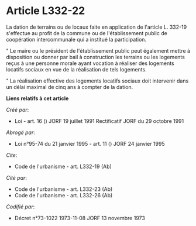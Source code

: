 # Article L332-22

La dation de terrains ou de locaux faite en application de l'article L. 332-19 s'effectue au profit de la commune ou de
l'établissement public de coopération intercommunale qui a institué la participation.

" Le maire ou le président de l'établissement public peut également mettre à disposition ou donner par bail à construction
les terrains ou les logements reçus à une personne morale ayant vocation à réaliser des logements locatifs sociaux en vue de
la réalisation de tels logements.

" La réalisation effective des logements locatifs sociaux doit intervenir dans un délai maximal de cinq ans à compter de la
dation.

**Liens relatifs à cet article**

_Créé par_:

  - Loi - art. 16 () JORF 19 juillet 1991 Rectificatif JORF du 29 octobre 1991

_Abrogé par_:

  - Loi n°95-74 du 21 janvier 1995 - art. 11 () JORF 24 janvier 1995

_Cite_:

  - Code de l'urbanisme - art. L332-19 (Ab)

_Cité par_:

  - Code de l'urbanisme - art. L332-23 (Ab)
  - Code de l'urbanisme - art. L332-26 (Ab)

_Codifié par_:

  - Décret n°73-1022 1973-11-08 JORF 13 novembre 1973
